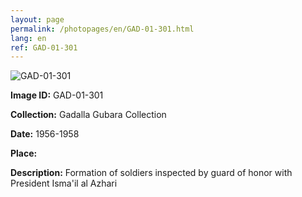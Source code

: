```yaml
---
layout: page
permalink: /photopages/en/GAD-01-301.html
lang: en
ref: GAD-01-301
---
```


![GAD-01-301](/smallimages/GAD-01-301-600.jpg)

**Image ID:** GAD-01-301

**Collection:** Gadalla Gubara Collection

**Date:** 1956-1958

**Place:**

**Description:** Formation of soldiers inspected by guard of honor with President Isma'il al Azhari
